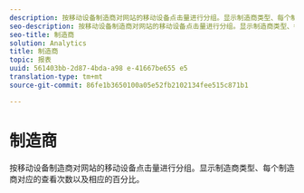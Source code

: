 ```yaml
---
description: 按移动设备制造商对网站的移动设备点击量进行分组。显示制造商类型、每个制造商对应的查看次数以及相应的百分比。
seo-description: 按移动设备制造商对网站的移动设备点击量进行分组。显示制造商类型、每个制造商对应的查看次数以及相应的百分比。
seo-title: 制造商
solution: Analytics
title: 制造商
topic: 报表
uuid: 561403bb-2d87-4bda-a98 e-41667be655 e5
translation-type: tm+mt
source-git-commit: 86fe1b3650100a05e52fb2102134fee515c871b1

---
```



# 制造商

按移动设备制造商对网站的移动设备点击量进行分组。显示制造商类型、每个制造商对应的查看次数以及相应的百分比。

